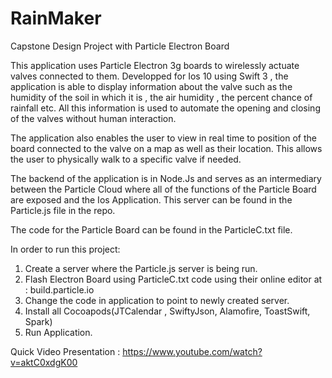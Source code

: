 # RainMaker
Capstone Design Project with Particle Electron Board  

This application uses Particle Electron 3g boards to wirelessly actuate valves connected to them. 
Developped for Ios 10 using Swift 3 , the application is able to display information about the valve such as the humidity of the soil in which it is , the air humidity , the percent chance of rainfall etc. All this information is used to automate the opening and closing of the valves without human interaction. 

The application also enables the user to view in real time to position of the board connected to the valve on a map as well as their location. This allows the user to physically walk to a specific valve if needed. 

The backend of the application is in Node.Js and serves as an intermediary between the Particle Cloud where all of the functions of the Particle Board are exposed and the Ios Application. This server can be found in the Particle.js file in the repo. 

The code for the Particle Board can be found in the ParticleC.txt file. 

In order to run this project: 
1) Create a server where the Particle.js server is being run. 
2) Flash Electron Board using ParticleC.txt code using their online editor at : build.particle.io
3) Change the code in application to point to newly created server.
4) Install all Cocoapods(JTCalendar , SwiftyJson, Alamofire, ToastSwift, Spark)
5) Run Application. 

Quick Video Presentation : https://www.youtube.com/watch?v=aktC0xdgK00

